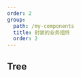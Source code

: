 ```yaml
---
order: 2
group:
  path: /my-components
  title: 封装的业务组件
  order: 2
---
```


## Tree

<code src="./index.tsx" ></code>

<API src="./ChooseTree.tsx" hideTitle></API>
